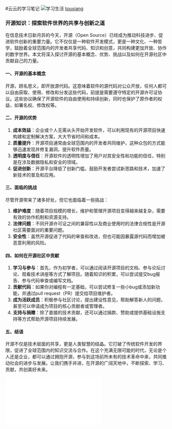 #云云的学习笔记
![学习生活](https://camo.githubusercontent.com/a54d436119a079a4dfdc89d42a143fb0ba21b21ad574b3dccdb0ad2b0c444066/687474703a2f2f6875616e677875616e2e6d652f696d672f626c6f672d6465736b746f702e6a7067)
[touxiang](https://raw.githubusercontent.com/jinjich/mark.github.io/kaiyuan.md)
### 开源知识：探索软件世界的共享与创新之道

在信息技术日新月异的今天，开源（Open Source）已经成为推动科技进步、促进软件创新的重要力量。它不仅仅是一种软件开发模式，更是一种文化、一种哲学，鼓励着全球范围内的开发者共享代码、知识和创意，共同构建更加开放、协作的数字世界。本文将深入探讨开源的基本概念、优势、挑战以及如何在开源社区中贡献自己的力量。

#### 一、开源的基本概念

开源，顾名思义，即开放源代码。这意味着软件的源代码对公众开放，任何人都可以自由获取、使用、修改和分发这些代码，前提是需要遵守特定的开源许可证协议。这些协议确保了开源软件的自由使用和持续创新，同时也保护了原作者的权益，如署名权、修改权等。

#### 二、开源的优势

1. **成本效益**：企业或个人无需从头开始开发软件，可以利用现有的开源项目快速构建和定制解决方案，大大节省时间和成本。
2. **质量提升**：开源项目通常由全球范围内的开发者共同维护，这种众包的方式能够迅速发现并修复漏洞，提升软件质量。
3. **透明度与信任**：开源软件的透明性增加了用户对其安全性和功能的信任，特别是在涉及数据隐私和安全的领域。
4. **促进创新**：开源平台降低了创新门槛，鼓励开发者尝试新思路和技术，加速了新技术的普及和应用。

#### 三、面临的挑战

尽管开源带来了诸多好处，但它也面临着一些挑战：

1. **维护难度**：随着项目规模的增长，维护和管理开源项目变得越来越复杂，需要有效的协作机制和资源支持。
2. **法律问题**：不同开源许可证之间的兼容性以及商业使用时的法律合规性是开源社区需要面对的重要问题。
3. **安全性**：虽然开源促进了代码的审查和改进，但也可能因暴露源代码而增加被恶意利用的风险。

#### 四、如何在开源社区中贡献

1. **学习与参与**：首先，作为初学者，可以通过阅读开源项目的文档、参与论坛讨论、观看技术讲座等方式了解项目。随着知识的积累，可以尝试提交bug报告、参与代码审查或编写文档。
2. **贡献代码**：如果你对编程有一定基础，可以尝试修复一些小bug或添加新功能，并通过pull request（PR）提交给项目维护者。
3. **成为活跃成员**：积极参与社区讨论，提出建设性意见，帮助解答新人的问题，甚至可以申请成为项目的核心贡献者或管理者。
4. **支持与捐赠**：除了直接的技术贡献，还可以通过捐款、赞助或提供基础设施支持等方式帮助开源项目持续发展。

#### 五、结语

开源不仅是技术层面的共享，更是人类智慧的结晶。它打破了传统软件开发的界限，促进了全球范围内的知识交流与合作。在这个充满无限可能的时代，无论是个人还是企业，都可以通过拥抱开源，参与到这场前所未有的技术革命中来，共同推动社会的进步与发展。让我们携手并进，在开源的广阔天地中，不断探索、学习、贡献，共创美好未来。

<iframe src="//player.bilibili.com/player.html?isOutside=true&aid=590147802&bvid=BV13q4y1U7JU&cid=397965825&p=1" scrolling="no" border="0" frameborder="no" framespacing="0" allowfullscreen="true"></iframe>
